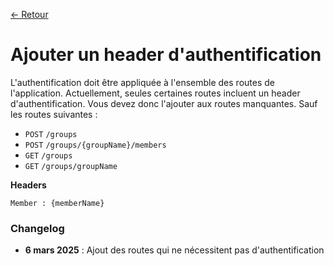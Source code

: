 [← Retour](../README.md)

# Ajouter un header d'authentification

L'authentification doit être appliquée à l'ensemble des routes de l'application. Actuellement, seules certaines routes 
incluent un header d'authentification. Vous devez donc l'ajouter aux routes manquantes. Sauf les routes suivantes :
- `POST` `/groups`
- `POST` `/groups/{groupName}/members`
- `GET` `/groups`
- `GET` `/groups/groupName`

**Headers**

`Member : {memberName}`

### Changelog

- **6 mars 2025** : Ajout des routes qui ne nécessitent pas d'authentification
